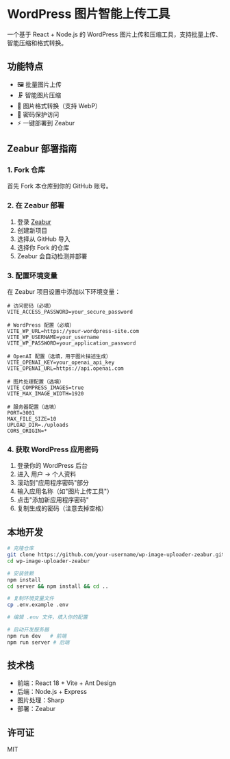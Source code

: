 # WordPress 图片智能上传工具

一个基于 React + Node.js 的 WordPress 图片上传和压缩工具，支持批量上传、智能压缩和格式转换。

## 功能特点

- 🖼️ 批量图片上传
- 🗜️ 智能图片压缩
- 🔄 图片格式转换（支持 WebP）
- 🔐 密码保护访问
- ⚡ 一键部署到 Zeabur

## Zeabur 部署指南

### 1. Fork 仓库

首先 Fork 本仓库到你的 GitHub 账号。

### 2. 在 Zeabur 部署

1. 登录 [Zeabur](https://zeabur.com)
2. 创建新项目
3. 选择从 GitHub 导入
4. 选择你 Fork 的仓库
5. Zeabur 会自动检测并部署

### 3. 配置环境变量

在 Zeabur 项目设置中添加以下环境变量：

```env
# 访问密码（必填）
VITE_ACCESS_PASSWORD=your_secure_password

# WordPress 配置（必填）
VITE_WP_URL=https://your-wordpress-site.com
VITE_WP_USERNAME=your_username
VITE_WP_PASSWORD=your_application_password

# OpenAI 配置（选填，用于图片描述生成）
VITE_OPENAI_KEY=your_openai_api_key
VITE_OPENAI_URL=https://api.openai.com

# 图片处理配置（选填）
VITE_COMPRESS_IMAGES=true
VITE_MAX_IMAGE_WIDTH=1920

# 服务器配置（选填）
PORT=3001
MAX_FILE_SIZE=10
UPLOAD_DIR=./uploads
CORS_ORIGIN=*
```

### 4. 获取 WordPress 应用密码

1. 登录你的 WordPress 后台
2. 进入 用户 -> 个人资料
3. 滚动到"应用程序密码"部分
4. 输入应用名称（如"图片上传工具"）
5. 点击"添加新应用程序密码"
6. 复制生成的密码（注意去掉空格）

## 本地开发

```bash
# 克隆仓库
git clone https://github.com/your-username/wp-image-uploader-zeabur.git
cd wp-image-uploader-zeabur

# 安装依赖
npm install
cd server && npm install && cd ..

# 复制环境变量文件
cp .env.example .env

# 编辑 .env 文件，填入你的配置

# 启动开发服务器
npm run dev   # 前端
npm run server # 后端
```

## 技术栈

- 前端：React 18 + Vite + Ant Design
- 后端：Node.js + Express
- 图片处理：Sharp
- 部署：Zeabur

## 许可证

MIT